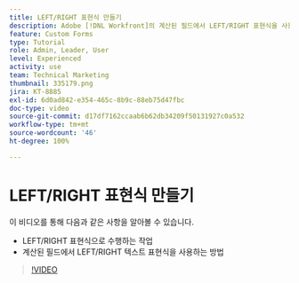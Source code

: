 ```yaml
---
title: LEFT/RIGHT 표현식 만들기
description: Adobe [!DNL Workfront]의 계산된 필드에서 LEFT/RIGHT 표현식을 사용하는 방법을 알아봅니다.
feature: Custom Forms
type: Tutorial
role: Admin, Leader, User
level: Experienced
activity: use
team: Technical Marketing
thumbnail: 335179.png
jira: KT-8885
exl-id: 6d0ad842-e354-465c-8b9c-88eb75d47fbc
doc-type: video
source-git-commit: d17df7162ccaab6b62db34209f50131927c0a532
workflow-type: tm+mt
source-wordcount: '46'
ht-degree: 100%

---
```


# LEFT/RIGHT 표현식 만들기

이 비디오를 통해 다음과 같은 사항을 알아볼 수 있습니다.

* LEFT/RIGHT 표현식으로 수행하는 작업
* 계산된 필드에서 LEFT/RIGHT 텍스트 표현식을 사용하는 방법

>[!VIDEO](https://video.tv.adobe.com/v/335179/?quality=12&learn=on&enablevpops)
